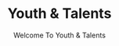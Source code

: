 ---
layout: page
title: Youth & Talents
subtitle: Welcome To Youth & Talents
hero_height: is-large
show_sidebar: false
hide_footer: true
---